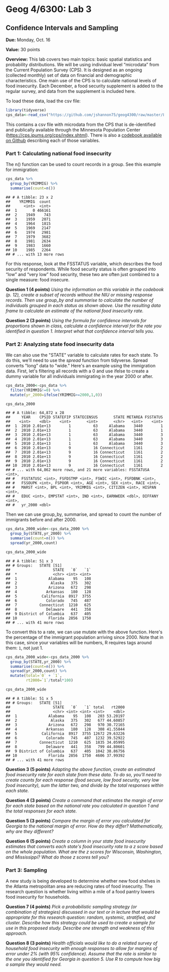 Geog 4/6300: Lab 3
================

Confidence Intervals and Sampling
---------------------------------

**Due:** Monday, Oct. 16

**Value:** 30 points

**Overview:** This lab covers two main topics: basic spatial statistics and probability distributions. We will be using individual level “microdata” from the Current Population Survey (CPS). It is designed as an ongoing (collected monthly) set of data on financial and demographic characteristics. One main use of the CPS is to calculate national levels of food insecurity. Each December, a food security supplement is added to the regular survey, and data from the supplement is included here.

To load these data, load the csv file:

``` r
library(tidyverse)
cps_data<-read_csv("https://github.com/jshannon75/geog4300/raw/master/Labs/Lab%203-Confidence%20intervals%20Sampling/IPUMS_CPS_FoodSec.csv")
```

This contains a csv file with microdata from the CPS that is de-identified and publically available through the Minnesota Population Center (<https://cps.ipums.org/cps/index.shtml>). There is also a [codebook available on Github](https://github.com/jshannon75/geog4300/raw/master/Labs/Lab%203-Confidence%20intervals%20Sampling/IPUMS_CPS_Codebook.pdf) describing each of those variables.

### Part 1: Calculating national food insecurity

The n() function can be used to count records in a group. See this example for immigration:

``` r
cps_data %>%
  group_by(YRIMMIG) %>%
  summarise(count=n())
```

    ## # A tibble: 23 x 2
    ##    YRIMMIG  count
    ##      <int>  <int>
    ##  1       0 466161
    ##  2    1949    743
    ##  3    1959   2071
    ##  4    1964   1815
    ##  5    1969   2147
    ##  6    1974   2981
    ##  7    1979   3682
    ##  8    1981   2634
    ##  9    1983   1660
    ## 10    1985   2264
    ## # ... with 13 more rows

For this response, look at the FSSTATUS variable, which describes the food security of respondents. While food security status is often grouped into “low” and “very low” food security, these two are often just combined to a single measure: food insecure.

**Question 1 (4 points)** *Using the information on this variable in the codebook (p. 12), create a subset of records without the NIU or missing response records. Then use group\_by and summarise to calculate the number of individuals grouped in each status as shown above. Use the resulting data frame to calculate an estimate of the national food insecurity rate.*

**Question 2 (3 points)** *Using the formula for confidence intervals for proportions shown in class, calculate a confidence interval for the rate you identified in question 1. Interpret what that confidence interval tells you.*

### Part 2: Analyzing state food insecurity data

We can also use the "STATE" variable to calculate rates for each state. To do this, we'll need to use the *spread* function from tidyverse. Spread converts "long" data to "wide." Here's an example using the immigration data. First, let's filtering all records with a 0 and use ifelse to create a dummy variable for all individuals immigrating in the year 2000 or after.

``` r
cps_data_2000<-cps_data %>%
  filter(YRIMMIG!=0) %>%
  mutate(yr_2000=ifelse(YRIMMIG>=2000,1,0)) 

cps_data_2000
```

    ## # A tibble: 64,872 x 28
    ##     YEAR    CPSID STATEFIP STATECENSUS       STATE METAREA FSSTATUS
    ##    <int>    <dbl>    <int>       <int>       <chr>   <int>    <int>
    ##  1  2010 2.01e+13        1          63     Alabama    3440        1
    ##  2  2010 2.01e+13        1          63     Alabama    3440        1
    ##  3  2010 2.01e+13        1          63     Alabama    3440        3
    ##  4  2010 2.01e+13        1          63     Alabama    3440        3
    ##  5  2010 2.01e+13        1          63     Alabama    3440        3
    ##  6  2010 2.01e+13        9          16 Connecticut    1161        2
    ##  7  2010 2.01e+13        9          16 Connecticut    1161        2
    ##  8  2010 2.01e+13        9          16 Connecticut    1161        2
    ##  9  2010 2.01e+13        9          16 Connecticut    1161        2
    ## 10  2010 2.01e+13        9          16 Connecticut    1161        2
    ## # ... with 64,862 more rows, and 21 more variables: FSSTATUSA <int>,
    ## #   FSSTATUSC <int>, FSFDSTMP <int>, FSWIC <int>, FSFDBNK <int>,
    ## #   FSSOUPK <int>, FSPOOR <int>, AGE <int>, SEX <int>, RACE <int>,
    ## #   MARST <int>, BPL <int>, YRIMMIG <int>, CITIZEN <int>, HISPAN <int>,
    ## #   EDUC <int>, EMPSTAT <int>, IND <int>, EARNWEEK <dbl>, DIFFANY <int>,
    ## #   yr_2000 <dbl>

Then we can use group\_by, summarise, and spread to count the number of immigrants before and after 2000.

``` r
cps_data_2000_wide<-cps_data_2000 %>%
  group_by(STATE,yr_2000) %>%
  summarise(count=n()) %>%
  spread(yr_2000,count)

cps_data_2000_wide
```

    ## # A tibble: 51 x 3
    ## # Groups:   STATE [51]
    ##                   STATE   `0`   `1`
    ##  *                <chr> <int> <int>
    ##  1              Alabama    95   108
    ##  2               Alaska   375   302
    ##  3              Arizona   672   298
    ##  4             Arkansas   180   128
    ##  5           California  8917  3755
    ##  6             Colorado   745   487
    ##  7          Connecticut  1210   625
    ##  8             Delaware   441   358
    ##  9 District of Columbia   637   405
    ## 10              Florida  2856  1750
    ## # ... with 41 more rows

To convert this to a rate, we can use mutate with the above function. Here's the percentage of the immigrant population arriving since 2000. Note that in this case, since your variables will be numbers, R requires tags around them: `1`, not just 1.

``` r
cps_data_2000_wide<-cps_data_2000 %>%
  group_by(STATE,yr_2000) %>%
  summarise(count=n()) %>%
  spread(yr_2000,count) %>%
  mutate(total=`0` + `1`,
         rt2000=`1`/total*100)

cps_data_2000_wide
```

    ## # A tibble: 51 x 5
    ## # Groups:   STATE [51]
    ##                   STATE   `0`   `1` total   rt2000
    ##                   <chr> <int> <int> <int>    <dbl>
    ##  1              Alabama    95   108   203 53.20197
    ##  2               Alaska   375   302   677 44.60857
    ##  3              Arizona   672   298   970 30.72165
    ##  4             Arkansas   180   128   308 41.55844
    ##  5           California  8917  3755 12672 29.63226
    ##  6             Colorado   745   487  1232 39.52922
    ##  7          Connecticut  1210   625  1835 34.05995
    ##  8             Delaware   441   358   799 44.80601
    ##  9 District of Columbia   637   405  1042 38.86756
    ## 10              Florida  2856  1750  4606 37.99392
    ## # ... with 41 more rows

**Question 3 (5 points)** *Adapting the above function, create an estimated food insecurity rate for each state from these data. To do so, you'll need to create counts for each response (food secure, low food security, very low food insecurity), sum the latter two, and divide by the total responses within each state.*

**Question 4 (3 points)** *Create a command that estimates the margin of error for each state based on the national rate you calculated in question 1 and the total responses for each state.*

**Question 5 (3 points)** *Compare the margin of error you calculated for Georgia to the national margin of error. How do they differ? Mathematically, why are they different?*

**Question 6 (5 points)** *Create a column in your state food insecurity estimates that converts each state's food insecurity rate to a z score based on the whole population. What are the z scores for Wisconsin, Washington, and Mississippi? What do those z scores tell you?*

### Part 3: Sampling

A new study is being developed to determine whether new food shelves in the Atlanta metropolitan area are reducing rates of food insecurity. The research question is whether living within a mile of a food pantry lowers food insecurity for households.

**Question 7 (4 points)** *Pick a probabilistic sampling strategy (or combination of strategies) discussed in our text or in lecture that would be appropriate for this research question: random, systemic, stratified, and cluster. Describe how this strategy could be used to create a sample for use in this proposed study. Describe one strength and weakness of this approach.*

**Question 8 (3 points)** *Health officials would like to do a related survey of household food insecurity with enough responses to allow for margins of error under 2% (with 95% confidence). Assume that the rate is similar to the one you identified for Georgia in question 5. Use R to compute how big a sample they would need.*
